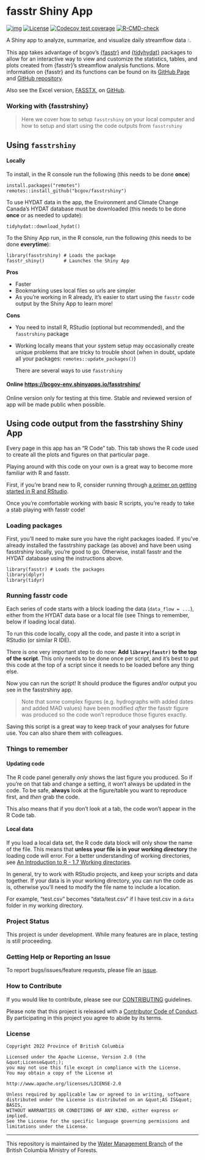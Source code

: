 
# fasstr Shiny App

<!-- badges: start -->

[![img](https://img.shields.io/badge/Lifecycle-Experimental-339999)](https://github.com/bcgov/repomountie/blob/master/doc/lifecycle-badges.md)
[![License](https://img.shields.io/badge/License-Apache%202.0-blue.svg)](https://opensource.org/licenses/Apache-2.0)
[![Codecov test
coverage](https://codecov.io/gh/bcgov/fasstrshiny/branch/steffi-dev/graph/badge.svg)](https://app.codecov.io/gh/bcgov/fasstrshiny?branch=steffi-dev)
[![R-CMD-check](https://github.com/bcgov/fasstrshiny/workflows/R-CMD-check/badge.svg)](https://github.com/bcgov/fasstrshiny/actions)
<!-- badges: end -->

A Shiny app to analyze, summarize, and visualize daily streamflow data
💧.

This app takes advantage of bcgov’s
[{fasstr}](https://cran.r-project.org/package=fasstr) and
[{tidyhydat}](https://cran.r-project.org/package=tidyhydat) packages to
allow for an interactive way to view and customize the statistics,
tables, and plots created from {fasstr}’s streamflow analysis functions.
More information on {fasstr} and its functions can be found on its
[GitHub Page](https://bcgov.github.io/fasstr/) and [GitHub
repository](https://github.com/bcgov/fasstr).

Also see the Excel version, [FASSTX](https://github.com/bcgov/FASSTX/),
on [GitHub](https://github.com/bcgov/FASSTX/).

### Working with {fasstrshiny}

> Here we cover how to setup `fasstrshiny` on your local computer and
> how to setup and start using the code outputs from `fasstrshiny`

## Using `fasstrshiny`

#### **Locally**

To install, in the R console run the following (this needs to be done
**once**)

    install.packages("remotes")
    remotes::install_github("bcgov/fasstrshiny")

To use HYDAT data in the app, the Environment and Climate Change
Canada’s HYDAT database must be downloaded (this needs to be done
**once** or as needed to update):

    tidyhydat::download_hydat()

To the Shiny App run, in the R console, run the following (this needs to
be done **everytime**):

    library(fasstrshiny) # Loads the package
    fasstr_shiny()       # Launches the Shiny App

**Pros**

- Faster
- Bookmarking uses local files so urls are simpler
- As you’re working in R already, it’s easier to start using the
  `fasstr` code output by the Shiny App to learn more!

**Cons**

- You need to install R, RStudio (optional but recommended), and the
  `fasstrshiny` package

- Working locally means that your system setup may occasionally create
  unique problems that are tricky to trouble shoot (when in doubt,
  update all your packages: `remotes::update_packages()`)

  There are several ways to use `fasstrshiny`

#### **Online <https://bcgov-env.shinyapps.io/fasstrshiny/>**

Online version only for testing at this time. Stable and reviewed
version of app will be made public when possible.

## Using code output from the fasstrshiny Shiny App

Every page in this app has an “R Code” tab. This tab shows the R code
used to create all the plots and figures on that particular page.

Playing around with this code on your own is a great way to become more
familiar with R and fasstr.

First, if you’re brand new to R, consider running through [a primer on
getting started in R and
RStudio](https://education.rstudio.com/learn/beginner/).

Once you’re comfortable working with basic R scripts, you’re ready to
take a stab playing with fasstr code!

### Loading packages

First, you’ll need to make sure you have the right packages loaded. If
you’ve already installed the fasstrshiny package (as above) and have
been using fasstrshiny locally, you’re good to go. Otherwise, install
fasstr and the HYDAT database using the instructions above.

    library(fasstr) # Loads the packages
    library(dplyr)  
    library(tidyr)  

### Running fasstr code

Each series of code starts with a block loading the data
(`data_flow = ...`), either from the HYDAT data base or a local file
(see Things to remember, below if loading local data).

To run this code locally, copy all the code, and paste it into a script
in RStudio (or similar R IDE).

There is one very important step to do now: **Add `library(fasstr)` to
the top of the script**. This only needs to be done once per script, and
it’s best to put this code at the top of a script since it needs to be
loaded before any thing else.

Now you can run the script! It should produce the figures and/or output
you see in the fasstrshiny app.

> Note that some complex figures (e.g. hydrographs with added dates and
> added MAD values) have been modified *after* the fasstr figure was
> produced so the code won’t reproduce those figures exactly.

Saving this script is a great way to keep track of your analyses for
future use. You can also share them with colleagues.

### Things to remember

#### **Updating code**

The R code panel generally *only* shows the last figure you produced. So
if you’re on that tab and change a setting, it won’t always be updated
in the code. To be safe, **always** look at the figure/table you want to
reproduce first, and *then* grab the code.

This also means that if you don’t look at a tab, the code won’t appear
in the R Code tab.

#### **Local data**

If you load a local data set, the R code data block will only show the
name of the file. This means that **unless your file is in your working
directory** the loading code will error. For a better understanding of
working directories, see [An Introduction to R - 1.7 Working
directories](https://intro2r.com/work-d.html).

In general, try to work with RStudio projects, and keep your scripts and
data together. If your data is in your working directory, you can run
the code as is, otherwise you’ll need to modify the file name to include
a location.

For example, “test.csv” becomes “data/test.csv” if I have test.csv in a
`data` folder in my working directory.

### Project Status

This project is under development. While many features are in place,
testing is still proceeding.

### Getting Help or Reporting an Issue

To report bugs/issues/feature requests, please file an
[issue](https://github.com/bcgov/fasstr_shiny/issues/).

### How to Contribute

If you would like to contribute, please see our
[CONTRIBUTING](CONTRIBUTING.md) guidelines.

Please note that this project is released with a [Contributor Code of
Conduct](CODE_OF_CONDUCT.md). By participating in this project you agree
to abide by its terms.

### License

    Copyright 2022 Province of British Columbia

    Licensed under the Apache License, Version 2.0 (the &quot;License&quot;);
    you may not use this file except in compliance with the License.
    You may obtain a copy of the License at

    http://www.apache.org/licenses/LICENSE-2.0

    Unless required by applicable law or agreed to in writing, software distributed under the License is distributed on an &quot;AS IS&quot; BASIS,
    WITHOUT WARRANTIES OR CONDITIONS OF ANY KIND, either express or implied.
    See the License for the specific language governing permissions and limitations under the License.

------------------------------------------------------------------------

This repository is maintained by the [Water Management
Branch](https://www2.gov.bc.ca/gov/content/environment/air-land-water/water)
of the British Columbia Ministry of Forests.
